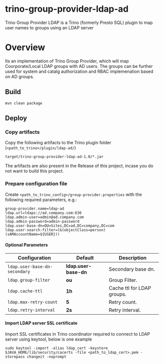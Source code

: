 # trino-group-provider-ldap-ad
Trino Group Provider LDAP is a Trino (formerly Presto SQL) plugin to map user names to groups using an LDAP server 

# Overview
Its an implementation of Trino Group Provider, which will map Coorporate/Local LDAP groups with AD users.
The groups can be further used for system and catalg authorization and RBAC implemenation based on AD groups.

## Build

```
mvn clean package
```

## Deploy

### Copy artifacts

Copy the following artifacts to the Trino plugin folder (`<path_to_trino>/plugin/ldap-ad/`)

```
target/trino-group-provider-ldap-ad-1.0/*.jar
```

The artifacts are also present in the Release of this project, incase you do not want to build this project.

### Prepare configuration file

Create `<path_to_trino_config>/group-provider.properties` with the following required parameters, e.g.:

```
group-provider.name=ldap-ad
ldap.url=ldaps://ad.company.com:636
ldap.admin-user=admin@ad.company.com
ldap.admin-password=admin-password
ldap.user-base-dn=OU=Sites,DC=ad,DC=company,DC=com
ldap.user-search-filter=(&(objectClass=person)(sAMAccountName=${USER}))
```

#### Optional Parameters

| Configuration                            | Default  | Description                |
| ---------------------------------------- | -------- | -------------------------- |
| `ldap.user-base-dn-secondary`   | **ldap.user-base-dn** | Secondary base dn.    |
| `ldap.group-filter` | **ou** | Group Filter. |
| `ldap.cache-ttl` | **1h** | Cache ttl for LDAP groups. |
| `ldap.max-retry-count` | **5** | Retry count. |
| `ldap.retry-interval` | **2s** | Retry interval. |

#### Import LDAP server SSL certificate
Import SSL certificates in Trino coordinator required to connect to LDAP server using keytool, below is one example

```
sudo keytool -import -alias ldap_cert -keystore $JAVA_HOME/lib/security/cacerts -file <path_to_ldap_cert>.pem -storepass changeit -noprompt

```
